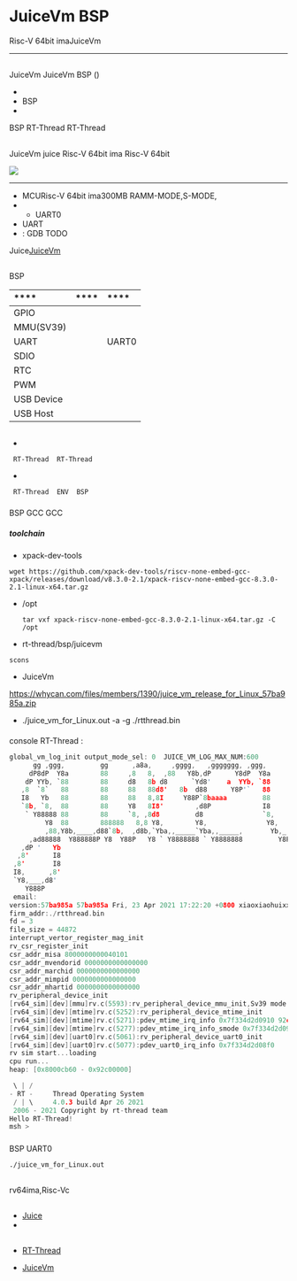 # JuiceVm  BSP 

 Risc-V 64bit imaJuiceVm

---

## 

 JuiceVm  JuiceVm  BSP () 



- 
- BSP 
- 

 BSP RT-Thread  RT-Thread 

## 

JuiceVm  juice  Risc-V 64bit ima Risc-V 64bit 

![](static/juicevm_rtt.jpg)

****

- MCURisc-V 64bit ima300MB RAMM-MODE,S-MODE,
- 
  - UART0
- UART
- :  GDB TODO

Juice[JuiceVm ](https://whycan.com/t_5844.html)

## 

 BSP 

|****     |****|****                             |
| :----------------- | :----------: | :-----------------------------------|
| GPIO              |      |                               |
| MMU(SV39)         |      |                               |
| UART              |          | UART0                                |
| SDIO              |      |                               |
| RTC               |      |                               |
| PWM               |      |                               |
| USB Device        |      |                               |
| USB Host          |      |                               |

## 



- 

     RT-Thread  RT-Thread  

- 

     RT-Thread  ENV  BSP 

### 

 BSP  GCC  GCC 

#### 
##### toolchain 
-  xpack-dev-tools  [](https://github.com/xpack-dev-tools/riscv-none-embed-gcc-xpack/releases/tag/v8.3.0-2.1)
  ```
  wget https://github.com/xpack-dev-tools/riscv-none-embed-gcc-xpack/releases/download/v8.3.0-2.1/xpack-riscv-none-embed-gcc-8.3.0-2.1-linux-x64.tar.gz 
  ```
- /opt 
  ```
  tar vxf xpack-riscv-none-embed-gcc-8.3.0-2.1-linux-x64.tar.gz -C /opt
  ```
- rt-thread/bsp/juicevm
 ```
 scons
 ```
-  JuiceVm

https://whycan.com/files/members/1390/juice_vm_release_for_Linux_57ba985a.zip

- 
  ./juice_vm_for_Linux.out -a -g ./rtthread.bin

#### 

console RT-Thread :

```c
global_vm_log_init output_mode_sel: 0  JUICE_VM_LOG_MAX_NUM:600
      gg ,ggg,         gg      ,a8a,     ,gggg,   ,ggggggg, ,ggg,         ,g,ggg, ,ggg,_,ggg,  
     dP8dP  Y8a        88     ,8   8,  ,88   Y8b,dP      Y8dP  Y8a       ,8dP  Y8dP  Y88P  Y8b 
    dP YYb, `88        88     d8   8b d8      `Yd8'    a  YYb, `88       d8Yb, `88'  `88'  `88 
   ,8  `8`   88        88     88   88d8'   8b  d88      Y8P'`   88       88 `   88    88    88 
   I8   Yb   88        88     88   8,8I     Y88P`8baaaa         88       88     88    88    88 
   `8b, `8,  88        88     Y8   8I8'        ,d8P             I8       8I     88    88    88 
    ` Y88888 88        88     `8, ,8d8         d8               `8,     ,8'     88    88    88 
         Y8  88        888888   8,8 Y8,        Y8,               Y8,   ,8P      88    88    88 
         ,88,Y8b,____,d88`8b,  ,d8b,`Yba,,_____`Yba,,_____,       Yb,_,dP       88    88    Y8,
     ,ad88888  Y888888P Y8  Y88P   Y8 ` Y8888888 ` Y8888888         Y8P         88    88    `Y8
   ,dP '   Yb                                                                                  
  ,8'      I8                                                                                  
 ,8'       I8                                                                                  
 I8,      ,8'                                                                                  
 `Y8,___,d8'                                                                                   
    Y888P                                                                                      
 email:                                                                       juicemail@163.com
version:57ba985a 57ba985a Fri, 23 Apr 2021 17:22:20 +0800 xiaoxiaohuixxh feat(Rt-thread): uart port pass
firm_addr:./rtthread.bin
fd = 3
file_size = 44872
interrupt_vertor_register_mag_init
rv_csr_register_init
csr_addr_misa 8000000000040101
csr_addr_mvendorid 0000000000000000
csr_addr_marchid 0000000000000000
csr_addr_mimpid 0000000000000000
csr_addr_mhartid 0000000000000000
rv_peripheral_device_init
[rv64_sim][dev][mmu]rv.c(5593):rv_peripheral_device_mmu_init,Sv39 mode support only
[rv64_sim][dev][mtime]rv.c(5252):rv_peripheral_device_mtime_init
[rv64_sim][dev][mtime]rv.c(5271):pdev_mtime_irq_info 0x7f334d2d0910 92c00003 92c00007
[rv64_sim][dev][mtime]rv.c(5277):pdev_mtime_irq_info_smode 0x7f334d2d0900 92c00003 92c00007
[rv64_sim][dev][uart0]rv.c(5061):rv_peripheral_device_uart0_init
[rv64_sim][dev][uart0]rv.c(5077):pdev_uart0_irq_info 0x7f334d2d08f0
rv sim start...loading
cpu run...
heap: [0x8000cb60 - 0x92c00000]

 \ | /
- RT -     Thread Operating System
 / | \     4.0.3 build Apr 26 2021
 2006 - 2021 Copyright by rt-thread team
Hello RT-Thread!
msh >
```

### 

 BSP  UART0 

```
./juice_vm_for_Linux.out
```

## 

rv64ima,Risc-Vc

## 

- [Juice](https://github.com/xiaoxiaohuixxh)
- [](juicemail@163.com)

## 

* [RT-Thread ](https://www.rt-thread.org/document/site/)

* [JuiceVm ](https://whycan.com/t_5844.html)

